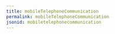 ```yaml
---
title: mobileTelephoneCommunication
permalink: mobileTelephoneCommunication
jsonid: mobiletelephonecommunication
---
```

